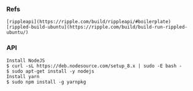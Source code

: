 ### Refs

    [rippleapi](https://ripple.com/build/rippleapi/#boilerplate)
    [rippled-build-ubuntu](https://ripple.com/build/build-run-rippled-ubuntu/)
    
### API

    Install NodeJS
    $ curl -sL https://deb.nodesource.com/setup_8.x | sudo -E bash -
    $ sudo apt-get install -y nodejs
    Install yarn
    $ sudo npm install -g yarnpkg
